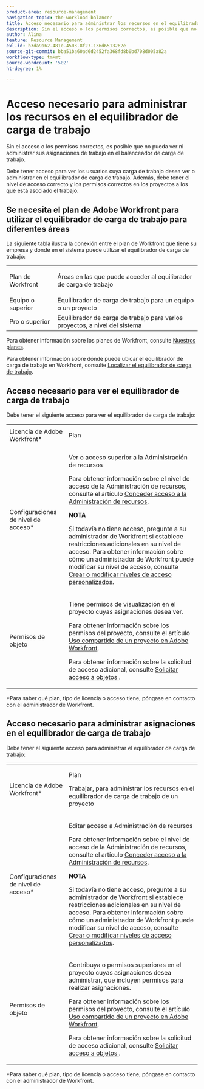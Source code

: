 ```yaml
---
product-area: resource-management
navigation-topic: the-workload-balancer
title: Acceso necesario para administrar los recursos en el equilibrador de carga de trabajo
description: Sin el acceso o los permisos correctos, es posible que no pueda ver ni administrar sus asignaciones de trabajo en el balanceador de carga de trabajo.
author: Alina
feature: Resource Management
exl-id: b3da9a62-481e-4503-8f27-136d6513262e
source-git-commit: bba51ba60ad6d2452fa368fd8b0bd708d005a82a
workflow-type: tm+mt
source-wordcount: '502'
ht-degree: 1%

---
```


# Acceso necesario para administrar los recursos en el equilibrador de carga de trabajo

Sin el acceso o los permisos correctos, es posible que no pueda ver ni administrar sus asignaciones de trabajo en el balanceador de carga de trabajo.

Debe tener acceso para ver los usuarios cuya carga de trabajo desea ver o administrar en el equilibrador de carga de trabajo. Además, debe tener el nivel de acceso correcto y los permisos correctos en los proyectos a los que está asociado el trabajo.

## Se necesita el plan de Adobe Workfront para utilizar el equilibrador de carga de trabajo para diferentes áreas

La siguiente tabla ilustra la conexión entre el plan de Workfront que tiene su empresa y donde en el sistema puede utilizar el equilibrador de carga de trabajo:

<table style="table-layout:auto"> 
 <col> 
 <col> 
 <tbody> 
  <tr> 
   <td role="rowheader">Plan de Workfront</td> 
   <td> <p>Áreas en las que puede acceder al equilibrador de carga de trabajo</p> </td> 
  </tr> 
  <tr> 
   <td role="rowheader">Equipo o superior </td> 
   <td>Equilibrador de carga de trabajo para un equipo o un proyecto</td> 
  </tr> 
  <tr> 
   <td role="rowheader">Pro o superior</td> 
   <td>Equilibrador de carga de trabajo para varios proyectos, a nivel del sistema</td> 
  </tr> 
 </tbody> 
</table>

Para obtener información sobre los planes de Workfront, consulte [Nuestros planes](https://www.workfront.com/plans).

Para obtener información sobre dónde puede ubicar el equilibrador de carga de trabajo en Workfront, consulte [Localizar el equilibrador de carga de trabajo](../../resource-mgmt/workload-balancer/locate-workload-balancer.md).

## Acceso necesario para ver el equilibrador de carga de trabajo

Debe tener el siguiente acceso para ver el equilibrador de carga de trabajo:

<table style="table-layout:auto"> 
 <col> 
 <col> 
 <tbody> 
  <tr> 
   <td role="rowheader">Licencia de Adobe Workfront*</td> 
   <td> <p>Plan </p> </td> 
  </tr> 
  <tr> 
   <td role="rowheader">Configuraciones de nivel de acceso*</td> 
   <td> <p>Ver o acceso superior a la Administración de recursos</p> <p>Para obtener información sobre el nivel de acceso de la Administración de recursos, consulte el artículo <a href="../../administration-and-setup/add-users/configure-and-grant-access/grant-access-resource-management.md" class="MCXref xref">Conceder acceso a la Administración de recursos</a>.</p> <p><b>NOTA</b>

Si todavía no tiene acceso, pregunte a su administrador de Workfront si establece restricciones adicionales en su nivel de acceso. Para obtener información sobre cómo un administrador de Workfront puede modificar su nivel de acceso, consulte <a href="../../administration-and-setup/add-users/configure-and-grant-access/create-modify-access-levels.md" class="MCXref xref">Crear o modificar niveles de acceso personalizados</a>.</p> </td>
</tr> 
  <tr> 
   <td role="rowheader">Permisos de objeto</td> 
   <td> <p>Tiene permisos de visualización en el proyecto cuyas asignaciones desea ver. </p> <p>Para obtener información sobre los permisos del proyecto, consulte el artículo <a href="../../workfront-basics/grant-and-request-access-to-objects/share-a-project.md" class="MCXref xref">Uso compartido de un proyecto en Adobe Workfront</a>.</p> <p>Para obtener información sobre la solicitud de acceso adicional, consulte <a href="../../workfront-basics/grant-and-request-access-to-objects/request-access.md" class="MCXref xref">Solicitar acceso a objetos </a>.</p> </td> 
  </tr> 
 </tbody> 
</table>

&#42;Para saber qué plan, tipo de licencia o acceso tiene, póngase en contacto con el administrador de Workfront.

## Acceso necesario para administrar asignaciones en el equilibrador de carga de trabajo

Debe tener el siguiente acceso para administrar el equilibrador de carga de trabajo:

<table style="table-layout:auto"> 
 <col> 
 <col> 
 <tbody> 
  <tr> 
   <td role="rowheader">Licencia de Adobe Workfront*</td> 
   <td> <p>Plan </p> 
   <p>Trabajar, para administrar los recursos en el equilibrador de carga de trabajo de un proyecto</p>
   </td> 
  </tr> 
  <tr> 
   <td role="rowheader">Configuraciones de nivel de acceso*</td> 
   <td> <p>Editar acceso a Administración de recursos</p> 
     <p>Para obtener información sobre el nivel de acceso de la Administración de recursos, consulte el artículo <a href="../../administration-and-setup/add-users/configure-and-grant-access/grant-access-resource-management.md" class="MCXref xref">Conceder acceso a la Administración de recursos</a>.</p>
     <p><b>NOTA</b>

Si todavía no tiene acceso, pregunte a su administrador de Workfront si establece restricciones adicionales en su nivel de acceso. Para obtener información sobre cómo un administrador de Workfront puede modificar su nivel de acceso, consulte <a href="../../administration-and-setup/add-users/configure-and-grant-access/create-modify-access-levels.md" class="MCXref xref">Crear o modificar niveles de acceso personalizados</a>.</p> </td>
</tr> 
  <tr> 
   <td role="rowheader">Permisos de objeto</td> 
   <td> <p> Contribuya o permisos superiores en el proyecto cuyas asignaciones desea administrar, que incluyen permisos para realizar asignaciones. </p> <p>Para obtener información sobre los permisos del proyecto, consulte el artículo <a href="../../workfront-basics/grant-and-request-access-to-objects/share-a-project.md" class="MCXref xref">Uso compartido de un proyecto en Adobe Workfront</a>.</p> <p>Para obtener información sobre la solicitud de acceso adicional, consulte <a href="../../workfront-basics/grant-and-request-access-to-objects/request-access.md" class="MCXref xref">Solicitar acceso a objetos </a>.</p> </td> 
  </tr> 
 </tbody> 
</table>

&#42;Para saber qué plan, tipo de licencia o acceso tiene, póngase en contacto con el administrador de Workfront.

<!--these notes were inside the table: for the Edit access to Res Management
<p data-mc-conditions="QuicksilverOrClassic.Draft mode">View or higher access to Financial Data, if you want to view information by cost (NOTE: this is not possible yet!)</p>    
     <p data-mc-conditions="QuicksilverOrClassic.Draft mode">For information about the Financial Data access level, see the article<a href="../../administration-and-setup/add-users/configure-and-grant-access/grant-access-financial.md" class="MCXref xref">Grant access to financial data</a>. (NOTE: this is not possible yet!)</p>
    -->